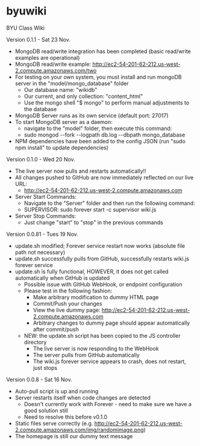 byuwiki
=======

BYU Class Wiki

Version 0.1.1 - Sat 23 Nov.

* MongoDB read/write integration has been completed (basic read/write examples are operational)
* MongoDB read/write example: http://ec2-54-201-62-212.us-west-2.compute.amazonaws.com/two
* For testing on your own system, you must install and run mongoDB server in the "model/mongo_database" folder
  * Our database name: "wikidb"
  * Our current, and only collection: "content_html"
  * Use the mongo shell "$ mongo" to perform manual adjustments to the database
* MongoDB Server runs as its own service (default port: 27017)
* To start MongoDB server as a daemon:
  * navigate to the "model" folder, then execute this command:
  * sudo mongod --fork --logpath db.log --dbpath mongo_database
* NPM dependencies have been added to the config JSON (run "sudo npm install" to update dependencies)

Version 0.1.0 - Wed 20 Nov.
* The live server now pulls and restarts automatically!!
* All changes pushed to GitHub are now immediately reflected on our live URL:
  * http://ec2-54-201-62-212.us-west-2.compute.amazonaws.com
* Server Start Commands:
  * Navigate to the "Server" folder and then run the following command:
  * SUPERVISOR: sudo forever start -c supervisor wiki.js
* Server Stop Commands:
  * Just change "start" to "stop" in the previous commands

Version 0.0.81 - Tues 19 Nov.
* update.sh modified; Forever service restart now works (absolute file path not necessary)
* update.sh successfully pulls from GitHub, successfully restarts wiki.js forever service
* update.sh is fully functional, HOWEVER, it does not get called automatically when GitHub is updated
  * Possible issue with GitHub WebHook, or endpoint configuration
  * Please test in the following fashion:
     * Make arbitrary modification to dummy HTML page
     * Commit/Push your changes
     * View the live dummy page: http://ec2-54-201-62-212.us-west-2.compute.amazonaws.com
     * Arbitrary changes to dummy page should appear automatically after commit/push
  * NEW: the update.sh script has been copied to the JS controller directory
     * The live server is now responding to the WebHook
     * The server pulls from GitHub automatically
     * The wiki.js forever service appears to crash, does not restart, just stops

Version 0.0.8 - Sat 16 Nov.
* Auto-pull script is up and running
* Server restarts itself when code changes are detected
  * Doesn't currently work with Forever - need to make sure we have a good solution still
  * Need to resolve this before v0.1.0
* Static files serve correctly (e.g. http://ec2-54-201-62-212.us-west-2.compute.amazonaws.com/img/randomimage.png)
* The homepage is still our dummy text message
